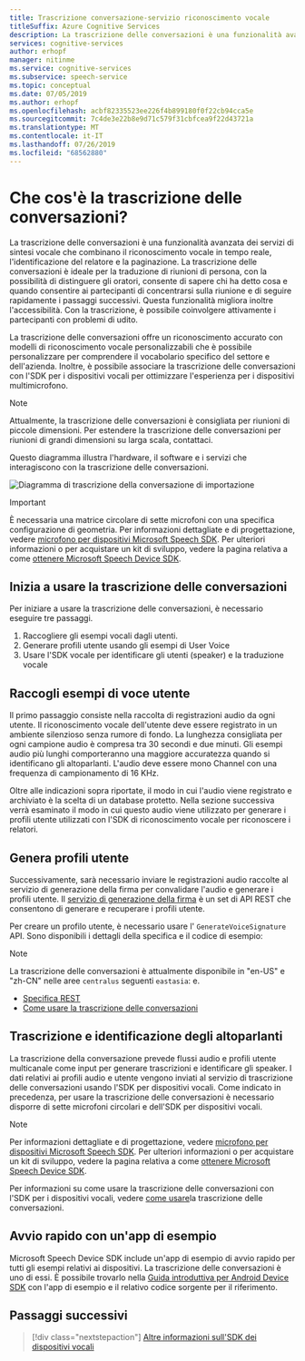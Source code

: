 ```yaml
---
title: Trascrizione conversazione-servizio riconoscimento vocale
titleSuffix: Azure Cognitive Services
description: La trascrizione delle conversazioni è una funzionalità avanzata dei servizi di sintesi vocale che combinano il riconoscimento vocale in tempo reale, l'identificazione del relatore e la paginazione. La trascrizione delle conversazioni è ideale per la traduzione di riunioni di persona, con la possibilità di distinguere gli oratori, consente di sapere chi ha detto cosa e quando consentire ai partecipanti di concentrarsi sulla riunione e di seguire rapidamente i passaggi successivi. Questa funzionalità migliora inoltre l'accessibilità. Con la trascrizione, è possibile coinvolgere attivamente i partecipanti con problemi di udito.
services: cognitive-services
author: erhopf
manager: nitinme
ms.service: cognitive-services
ms.subservice: speech-service
ms.topic: conceptual
ms.date: 07/05/2019
ms.author: erhopf
ms.openlocfilehash: acbf82335523ee226f4b899180f0f22cb94cca5e
ms.sourcegitcommit: 7c4de3e22b8e9d71c579f31cbfcea9f22d43721a
ms.translationtype: MT
ms.contentlocale: it-IT
ms.lasthandoff: 07/26/2019
ms.locfileid: "68562880"
---
```

# <a name="what-is-conversation-transcription"></a>Che cos'è la trascrizione delle conversazioni?

La trascrizione delle conversazioni è una funzionalità avanzata dei servizi di sintesi vocale che combinano il riconoscimento vocale in tempo reale, l'identificazione del relatore e la paginazione. La trascrizione delle conversazioni è ideale per la traduzione di riunioni di persona, con la possibilità di distinguere gli oratori, consente di sapere chi ha detto cosa e quando consentire ai partecipanti di concentrarsi sulla riunione e di seguire rapidamente i passaggi successivi. Questa funzionalità migliora inoltre l'accessibilità. Con la trascrizione, è possibile coinvolgere attivamente i partecipanti con problemi di udito.   

La trascrizione delle conversazioni offre un riconoscimento accurato con modelli di riconoscimento vocale personalizzabili che è possibile personalizzare per comprendere il vocabolario specifico del settore e dell'azienda. Inoltre, è possibile associare la trascrizione delle conversazioni con l'SDK per i dispositivi vocali per ottimizzare l'esperienza per i dispositivi multimicrofono.

>[!NOTE]
> Attualmente, la trascrizione delle conversazioni è consigliata per riunioni di piccole dimensioni. Per estendere la trascrizione delle conversazioni per riunioni di grandi dimensioni su larga scala, contattaci.

Questo diagramma illustra l'hardware, il software e i servizi che interagiscono con la trascrizione delle conversazioni.

![Diagramma di trascrizione della conversazione di importazione](media/scenarios/conversation-transcription-service.png)

>[!IMPORTANT]
> È necessaria una matrice circolare di sette microfoni con una specifica configurazione di geometria. Per informazioni dettagliate e di progettazione, vedere [microfono per dispositivi Microsoft Speech SDK](https://aka.ms/cts/microphone). Per ulteriori informazioni o per acquistare un kit di sviluppo, vedere la pagina relativa a come [ottenere Microsoft Speech Device SDK](https://aka.ms/cts/getsdk).

## <a name="get-started-with-conversation-transcription"></a>Inizia a usare la trascrizione delle conversazioni

Per iniziare a usare la trascrizione delle conversazioni, è necessario eseguire tre passaggi.

1. Raccogliere gli esempi vocali dagli utenti.
2. Generare profili utente usando gli esempi di User Voice
3. Usare l'SDK vocale per identificare gli utenti (speaker) e la traduzione vocale

## <a name="collect-user-voice-samples"></a>Raccogli esempi di voce utente

Il primo passaggio consiste nella raccolta di registrazioni audio da ogni utente. Il riconoscimento vocale dell'utente deve essere registrato in un ambiente silenzioso senza rumore di fondo. La lunghezza consigliata per ogni campione audio è compresa tra 30 secondi e due minuti. Gli esempi audio più lunghi comporteranno una maggiore accuratezza quando si identificano gli altoparlanti. L'audio deve essere mono Channel con una frequenza di campionamento di 16 KHz.

Oltre alle indicazioni sopra riportate, il modo in cui l'audio viene registrato e archiviato è la scelta di un database protetto. Nella sezione successiva verrà esaminato il modo in cui questo audio viene utilizzato per generare i profili utente utilizzati con l'SDK di riconoscimento vocale per riconoscere i relatori.

## <a name="generate-user-profiles"></a>Genera profili utente

Successivamente, sarà necessario inviare le registrazioni audio raccolte al servizio di generazione della firma per convalidare l'audio e generare i profili utente. Il [servizio di generazione della firma](https://aka.ms/cts/signaturegenservice) è un set di API REST che consentono di generare e recuperare i profili utente.

Per creare un profilo utente, è necessario usare l' `GenerateVoiceSignature` API. Sono disponibili i dettagli della specifica e il codice di esempio:

> [!NOTE]
> La trascrizione delle conversazioni è attualmente disponibile in "en-US" e "zh-CN" nelle aree `centralus` seguenti `eastasia`: e.

* [Specifica REST](https://aka.ms/cts/signaturegenservice)
* [Come usare la trascrizione delle conversazioni](https://aka.ms/cts/howto)

## <a name="transcribe-and-identify-speakers"></a>Trascrizione e identificazione degli altoparlanti

La trascrizione della conversazione prevede flussi audio e profili utente multicanale come input per generare trascrizioni e identificare gli speaker. I dati relativi ai profili audio e utente vengono inviati al servizio di trascrizione delle conversazioni usando l'SDK per dispositivi vocali. Come indicato in precedenza, per usare la trascrizione delle conversazioni è necessario disporre di sette microfoni circolari e dell'SDK per dispositivi vocali.

>[!NOTE]
> Per informazioni dettagliate e di progettazione, vedere [microfono per dispositivi Microsoft Speech SDK](https://aka.ms/cts/microphone). Per ulteriori informazioni o per acquistare un kit di sviluppo, vedere la pagina relativa a come [ottenere Microsoft Speech Device SDK](https://aka.ms/cts/getsdk).

Per informazioni su come usare la trascrizione delle conversazioni con l'SDK per i dispositivi vocali, vedere [come usare](https://aka.ms/cts/howto)la trascrizione delle conversazioni.


## <a name="quick-start-with-a-sample-app"></a>Avvio rapido con un'app di esempio

Microsoft Speech Device SDK include un'app di esempio di avvio rapido per tutti gli esempi relativi ai dispositivi. La trascrizione delle conversazioni è uno di essi. È possibile trovarlo nella [Guida introduttiva per Android Device SDK](https://aka.ms/sdsdk-quickstart) con l'app di esempio e il relativo codice sorgente per il riferimento.

## <a name="next-steps"></a>Passaggi successivi

> [!div class="nextstepaction"]
> [Altre informazioni sull'SDK dei dispositivi vocali](speech-devices-sdk.md)
